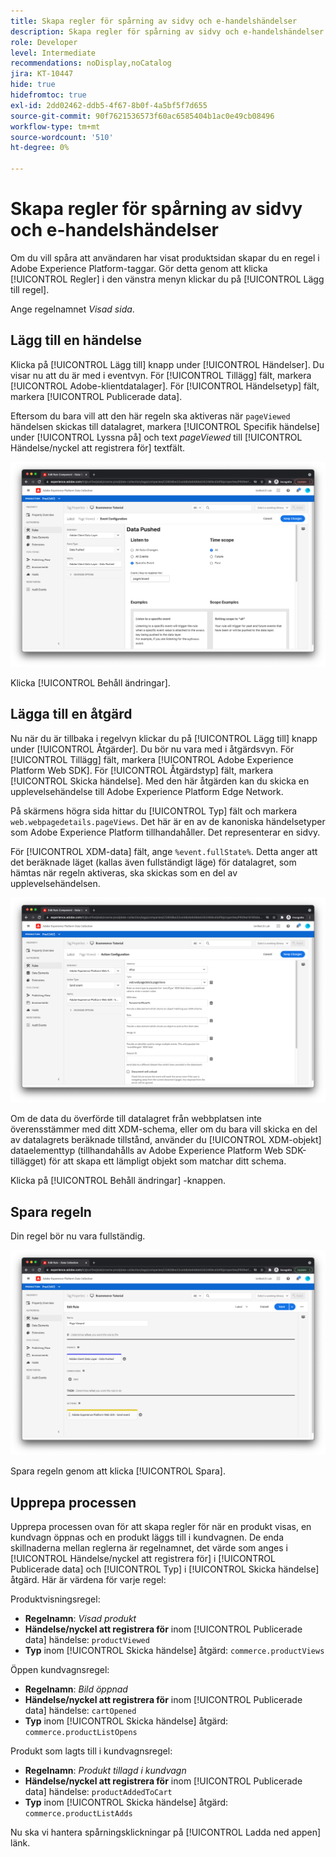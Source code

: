 ```yaml
---
title: Skapa regler för spårning av sidvy och e-handelshändelser
description: Skapa regler för spårning av sidvy och e-handelshändelser
role: Developer
level: Intermediate
recommendations: noDisplay,noCatalog
jira: KT-10447
hide: true
hidefromtoc: true
exl-id: 2dd02462-ddb5-4f67-8b0f-4a5bf5f7d655
source-git-commit: 90f7621536573f60ac6585404b1ac0e49cb08496
workflow-type: tm+mt
source-wordcount: '510'
ht-degree: 0%

---
```


# Skapa regler för spårning av sidvy och e-handelshändelser

Om du vill spåra att användaren har visat produktsidan skapar du en regel i Adobe Experience Platform-taggar. Gör detta genom att klicka [!UICONTROL Regler] i den vänstra menyn klickar du på [!UICONTROL Lägg till regel].

Ange regelnamnet _Visad sida_.

## Lägg till en händelse

Klicka på [!UICONTROL Lägg till] knapp under [!UICONTROL Händelser]. Du visar nu att du är med i eventvyn. För [!UICONTROL Tillägg] fält, markera [!UICONTROL Adobe-klientdatalager]. För [!UICONTROL Händelsetyp] fält, markera [!UICONTROL Publicerade data].

Eftersom du bara vill att den här regeln ska aktiveras när `pageViewed` händelsen skickas till datalagret, markera [!UICONTROL Specifik händelse] under [!UICONTROL Lyssna på] och text _pageViewed_ till [!UICONTROL Händelse/nyckel att registrera för] textfält.

![Sidvisad händelse](../../../assets/implementation-strategy/page-viewed-event.png)

Klicka [!UICONTROL Behåll ändringar].

## Lägga till en åtgärd

Nu när du är tillbaka i regelvyn klickar du på [!UICONTROL Lägg till] knapp under [!UICONTROL Åtgärder]. Du bör nu vara med i åtgärdsvyn. För [!UICONTROL Tillägg] fält, markera [!UICONTROL Adobe Experience Platform Web SDK]. För [!UICONTROL Åtgärdstyp] fält, markera [!UICONTROL Skicka händelse]. Med den här åtgärden kan du skicka en upplevelsehändelse till Adobe Experience Platform Edge Network.

På skärmens högra sida hittar du [!UICONTROL Typ] fält och markera `web.webpagedetails.pageViews`. Det här är en av de kanoniska händelsetyper som Adobe Experience Platform tillhandahåller. Det representerar en sidvy.

För [!UICONTROL XDM-data] fält, ange `%event.fullState%`. Detta anger att det beräknade läget (kallas även fullständigt läge) för datalagret, som hämtas när regeln aktiveras, ska skickas som en del av upplevelsehändelsen.

![Sidvisningsåtgärd](../../../assets/implementation-strategy/page-viewed-action.png)

Om de data du överförde till datalagret från webbplatsen inte överensstämmer med ditt XDM-schema, eller om du bara vill skicka en del av datalagrets beräknade tillstånd, använder du [!UICONTROL XDM-objekt] dataelementtyp (tillhandahålls av Adobe Experience Platform Web SDK-tillägget) för att skapa ett lämpligt objekt som matchar ditt schema.

Klicka på [!UICONTROL Behåll ändringar] -knappen.

## Spara regeln

Din regel bör nu vara fullständig.

![Visningsregel för sida](../../../assets/implementation-strategy/page-viewed-rule.png)

Spara regeln genom att klicka [!UICONTROL Spara].

## Upprepa processen

Upprepa processen ovan för att skapa regler för när en produkt visas, en kundvagn öppnas och en produkt läggs till i kundvagnen. De enda skillnaderna mellan reglerna är regelnamnet, det värde som anges i [!UICONTROL Händelse/nyckel att registrera för] i [!UICONTROL Publicerade data] och [!UICONTROL Typ] i [!UICONTROL Skicka händelse] åtgärd. Här är värdena för varje regel:

Produktvisningsregel:

* **Regelnamn**: _Visad produkt_
* **Händelse/nyckel att registrera för** inom [!UICONTROL Publicerade data] händelse: `productViewed`
* **Typ** inom [!UICONTROL Skicka händelse] åtgärd: `commerce.productViews`

Öppen kundvagnsregel:

* **Regelnamn**: _Bild öppnad_
* **Händelse/nyckel att registrera för** inom [!UICONTROL Publicerade data] händelse: `cartOpened`
* **Typ** inom [!UICONTROL Skicka händelse] åtgärd: `commerce.productListOpens`

Produkt som lagts till i kundvagnsregel:

* **Regelnamn**: _Produkt tillagd i kundvagn_
* **Händelse/nyckel att registrera för** inom [!UICONTROL Publicerade data] händelse: `productAddedToCart`
* **Typ** inom [!UICONTROL Skicka händelse] åtgärd: `commerce.productListAdds`

Nu ska vi hantera spårningsklickningar på [!UICONTROL Ladda ned appen] länk.

